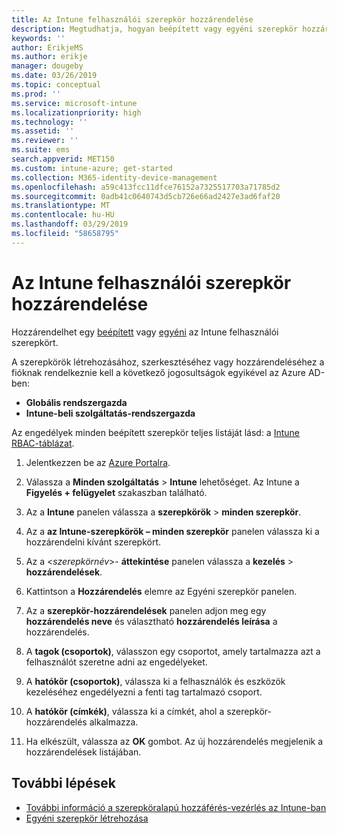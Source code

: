 ```yaml
---
title: Az Intune felhasználói szerepkör hozzárendelése
description: Megtudhatja, hogyan beépített vagy egyéni szerepkör hozzárendelése egy felhasználóhoz, a Microsoft Intune-ban.
keywords: ''
author: ErikjeMS
ms.author: erikje
manager: dougeby
ms.date: 03/26/2019
ms.topic: conceptual
ms.prod: ''
ms.service: microsoft-intune
ms.localizationpriority: high
ms.technology: ''
ms.assetid: ''
ms.reviewer: ''
ms.suite: ems
search.appverid: MET150
ms.custom: intune-azure; get-started
ms.collection: M365-identity-device-management
ms.openlocfilehash: a59c413fcc11dfce76152a7325517703a71785d2
ms.sourcegitcommit: 0adb41c0640743d5cb726e66ad2427e3ad6faf20
ms.translationtype: MT
ms.contentlocale: hu-HU
ms.lasthandoff: 03/29/2019
ms.locfileid: "58658795"
---
```

# <a name="assign-a-role-to-an-intune-user"></a>Az Intune felhasználói szerepkör hozzárendelése

Hozzárendelhet egy [beépített](role-based-access-control.md#built-in-roles) vagy [egyéni](create-custom-role.md) az Intune felhasználói szerepkört.

A szerepkörök létrehozásához, szerkesztéséhez vagy hozzárendeléséhez a fióknak rendelkeznie kell a következő jogosultságok egyikével az Azure AD-ben:
- **Globális rendszergazda**
- **Intune-beli szolgáltatás-rendszergazda**

Az engedélyek minden beépített szerepkör teljes listáját lásd: a [Intune RBAC-táblázat](https://gallery.technet.microsoft.com/Intune-RBAC-table-2e3c9a1a).

1. Jelentkezzen be az [Azure Portalra](https://portal.azure.com).

2. Válassza a **Minden szolgáltatás** > **Intune** lehetőséget. Az Intune a **Figyelés + felügyelet** szakaszban található.

3. Az a **Intune** panelen válassza a **szerepkörök** > **minden szerepkör**.

4. Az a **az Intune-szerepkörök – minden szerepkör** panelen válassza ki a hozzárendelni kívánt szerepkört.

5. Az a <*szerepkörnév*>- **áttekintése** panelen válassza a **kezelés** > **hozzárendelések**.

6. Kattintson a **Hozzárendelés** elemre az Egyéni szerepkör panelen.

7. Az a **szerepkör-hozzárendelések** panelen adjon meg egy **hozzárendelés neve** és választható **hozzárendelés leírása** a hozzárendelés.

8. A **tagok (csoportok)**, válasszon egy csoportot, amely tartalmazza azt a felhasználót szeretne adni az engedélyeket.

9. A **hatókör (csoportok)**, válassza ki a felhasználók és eszközök kezeléséhez engedélyezni a fenti tag tartalmazó csoport.

10. A **hatókör (címkék)**, válassza ki a címkét, ahol a szerepkör-hozzárendelés alkalmazza.

11. Ha elkészült, válassza az **OK** gombot. Az új hozzárendelés megjelenik a hozzárendelések listájában.


## <a name="next-steps"></a>További lépések
- [További információ a szerepköralapú hozzáférés-vezérlés az Intune-ban](role-based-access-control.md)
- [Egyéni szerepkör létrehozása](create-custom-role.md)
